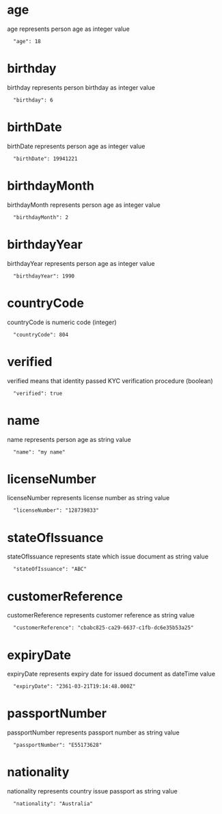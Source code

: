 # age

age represents person age as integer value

```
  "age": 18
```

# birthday

birthday represents person birthday as integer value

```
  "birthday": 6
```

# birthDate

birthDate represents person age as integer value

```
  "birthDate": 19941221
```


# birthdayMonth

birthdayMonth represents person age as integer value

```
  "birthdayMonth": 2
```

# birthdayYear

birthdayYear represents person age as integer value

```
  "birthdayYear": 1990
```

# countryCode

countryCode is numeric code (integer)

```
  "countryCode": 804
```

# verified

verified means that identity passed KYC verification procedure (boolean)

```
  "verified": true 
 ```

# name

name represents person age as string value

```
  "name": "my name" 
 ```

# licenseNumber

licenseNumber represents license number as string value

```
  "licenseNumber": "128739833" 
 ```

# stateOfIssuance

stateOfIssuance represents state which issue document as string value

```
  "stateOfIssuance": "ABC" 
 ```

# customerReference

customerReference represents customer reference as string value

```
  "customerReference": "cbabc825-ca29-6637-c1fb-dc6e35b53a25"
 ```

# expiryDate

expiryDate represents expiry date for issued document as dateTime value

```
  "expiryDate": "2361-03-21T19:14:48.000Z"
 ```

# passportNumber

passportNumber represents passport number as string value

```
  "passportNumber": "E55173628" 
 ```

# nationality

nationality represents country issue passport as string value

```
  "nationality": "Australia" 
 ```

